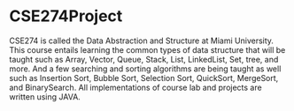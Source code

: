 # CSE274Project
CSE274 is called the Data Abstraction and Structure at Miami University. 
This course entails learning the common types of data structure that will 
be taught such as Array, Vector, Queue, Stack, List, LinkedList, Set, tree, 
and more. And a few searching and sorting algorithms are being taught as well 
such as Insertion Sort, Bubble Sort, Selection Sort, QuickSort, MergeSort, 
and BinarySearch. All implementations of course lab and projects are written 
using JAVA. 
